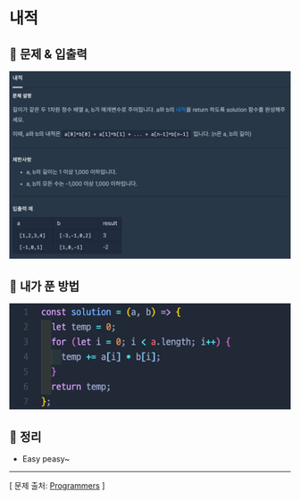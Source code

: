 # 내적

## 📍 문제 & 입출력

<img src="./Images/1.png"/>

## 📍 내가 푼 방법

<img src="./Images/2.png"/>

## 📍 정리

- Easy peasy~

---

[ 문제 출처: [Programmers](https://programmers.co.kr/) ]
